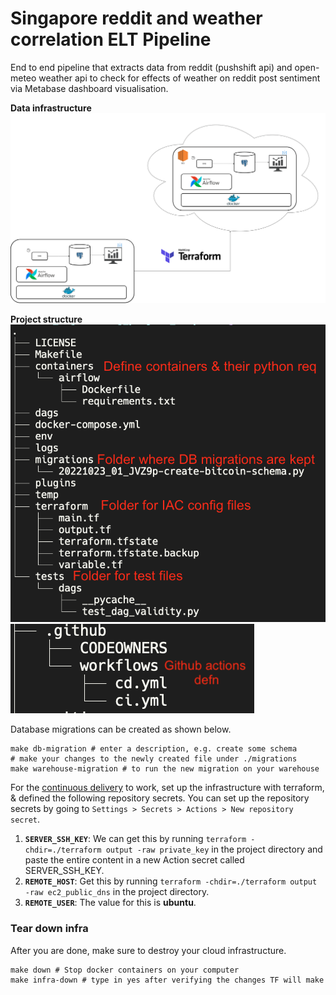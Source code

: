 # Singapore reddit and weather correlation ELT Pipeline

End to end pipeline that extracts data from reddit (pushshift api) and open-meteo weather api to check for effects of weather on reddit post sentiment via Metabase 
dashboard visualisation.



**Data infrastructure**
![DE Infra](/assets/images/infra.png)

**Project structure**
![Project structure](/assets/images/proj_1.png)
![Project structure - GH actions](/assets/images/proj_2.png)

Database migrations can be created as shown below.

```shell
make db-migration # enter a description, e.g. create some schema
# make your changes to the newly created file under ./migrations
make warehouse-migration # to run the new migration on your warehouse
```

For the [continuous delivery](https://github.com/josephmachado/data_engineering_project_template/blob/main/.github/workflows/cd.yml) to work, set up the infrastructure with terraform, & defined the following repository secrets. You can set up the repository secrets by going to `Settings > Secrets > Actions > New repository secret`.

1. **`SERVER_SSH_KEY`**: We can get this by running `terraform -chdir=./terraform output -raw private_key` in the project directory and paste the entire content in a new Action secret called SERVER_SSH_KEY.
2. **`REMOTE_HOST`**: Get this by running `terraform -chdir=./terraform output -raw ec2_public_dns` in the project directory.
3. **`REMOTE_USER`**: The value for this is **ubuntu**.

### Tear down infra

After you are done, make sure to destroy your cloud infrastructure.

```shell
make down # Stop docker containers on your computer
make infra-down # type in yes after verifying the changes TF will make
```
